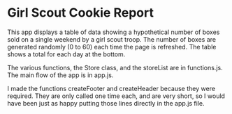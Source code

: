 # Girl Scout Cookie Report

This app displays a table of data showing a hypothetical number of boxes sold on a single weekend by a girl scout troop.
The number of boxes are generated randomly (0 to 60) each time the page is refreshed.
The table shows a total for each day at the bottom.

The various functions, the Store class, and the storeList are in functions.js.  The main flow of the app is in app.js.

I made the functions createFooter and createHeader because they were required.  They are only called one time each,
and are very short, so I would have been just as happy putting those lines directly in the app.js file.